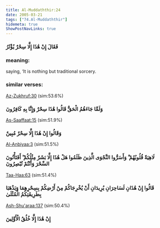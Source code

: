 ```yaml
---
title: Al-Muddaththir:24
date: 2005-03-21
tags: ["74.Al-Muddaththir"]
hidemeta: true 
ShowPostNavLinks: true 
---
```

### فَقَالَ إِنْ هَٰذَا إِلَّا سِحْرٌ يُؤْثَرُ
### meaning: 
saying, ‘It is nothing but traditional sorcery.
### similar verses: 

[Az-Zukhruf:30](/43/30) (sim:53.6%)

### وَلَمَّا جَاءَهُمُ الْحَقُّ قَالُوا هَٰذَا سِحْرٌ وَإِنَّا بِهِ كَافِرُونَ

[As-Saaffaat:15](/37/15) (sim:51.9%)

### وَقَالُوا إِنْ هَٰذَا إِلَّا سِحْرٌ مُبِينٌ

[Al-Anbiyaa:3](/21/3) (sim:51.5%)

### لَاهِيَةً قُلُوبُهُمْ ۗ وَأَسَرُّوا النَّجْوَى الَّذِينَ ظَلَمُوا هَلْ هَٰذَا إِلَّا بَشَرٌ مِثْلُكُمْ ۖ أَفَتَأْتُونَ السِّحْرَ وَأَنْتُمْ تُبْصِرُونَ

[Taa-Haa:63](/20/63) (sim:51.4%)

### قَالُوا إِنْ هَٰذَانِ لَسَاحِرَانِ يُرِيدَانِ أَنْ يُخْرِجَاكُمْ مِنْ أَرْضِكُمْ بِسِحْرِهِمَا وَيَذْهَبَا بِطَرِيقَتِكُمُ الْمُثْلَىٰ

[Ash-Shu'araa:137](/26/137) (sim:50.4%)

### إِنْ هَٰذَا إِلَّا خُلُقُ الْأَوَّلِينَ
